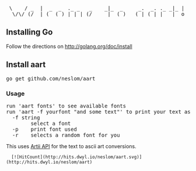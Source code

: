 <pre>
 \    / _  |  _  _  ._ _   _    _|_  _     _.  _. ._ _|_ |
  \/\/ (/_ | (_ (_) | | | (/_    |_ (_)   (_| (_| |   |_ o
</pre>

## Installing Go

Follow the directions on http://golang.org/doc/install

## Install aart

<pre>go get github.com/neslom/aart</pre>

### Usage

<pre>
run 'aart fonts' to see available fonts
run 'aart -f yourfont "and some text"' to print your text as ascii art!
  -f string
    	select a font
  -p	print font used
  -r	selects a random font for you
</pre>

This uses [Artii API](http://artii.herokuapp.com/) for the text to ascii art conversions.

      [![HitCount](http://hits.dwyl.io/neslom/aart.svg)](http://hits.dwyl.io/neslom/aart)

